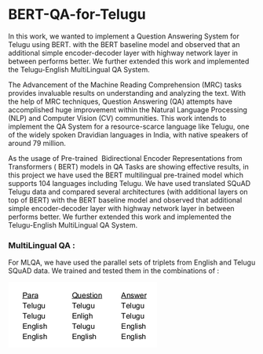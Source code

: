 # BERT-QA-for-Telugu
In this work, we wanted to implement a Question Answering System for Telugu using BERT. with the BERT baseline model and observed that an additional simple encoder-decoder layer with highway network layer in between performs better. We further extended this work and implemented the Telugu-English MultiLingual QA System.

The Advancement of the Machine Reading Comprehension (MRC) tasks provides
invaluable results on understanding and analyzing the text. With the help of MRC
techniques, Question Answering (QA) attempts have accomplished huge improvement
within the Natural Language Processing (NLP) and Computer Vision (CV) communities. This
work intends to implement the QA System for a resource-scarce language like Telugu, one
of the widely spoken Dravidian languages in India, with native speakers of around 79 million.

As the usage of Pre-trained ​ Bidirectional Encoder Representations from Transformers
(​ BERT) models in QA Tasks are showing effective results, in this project we have used the
BERT multilingual pre-trained model which supports 104 languages including Telugu. We
have used translated SQuAD Telugu data and compared several architectures (with
additional layers on top of BERT) with the BERT baseline model and observed that
additional simple encoder-decoder layer with highway network layer in between performs
better. We further extended this work and implemented the Telugu-English MultiLingual QA
System.


### MultiLingual QA :
For MLQA, we have used the parallel sets of triplets from English and Telugu
SQuAD data. We trained and tested them in the combinations of :

![mlqa](mlqa.png)
